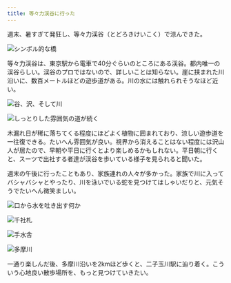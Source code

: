```yaml
---
title: 等々力渓谷に行った
---
```

週末、暑すぎて発狂し、等々力渓谷（とどろきけいこく）で涼んできた。

![](https://lh6.googleusercontent.com/ztRMXCi_46eVzNWzqZSPvf0XI3NZx7oN9Z2lUBgcl_NH_G4ZgeQcS2uVf808-Rs9czxH3RBUEukMGUbhhtDRPChZD1Z6GusK7uObja0YPGicowqkv_w4iptBRG9bgNsA8GdWLbhV9kZPP8Em_rJO-eGXUD7PSR-1KCf50M5vHZjs3jTpaxPlYB7kZ_B1BQ "シンボル的な橋")

等々力渓谷は、東京駅から電車で40分ぐらいのところにある渓谷。都内唯一の渓谷らしい。渓谷のプロではないので、詳しいことは知らない。崖に挟まれた川沿いに、数百メートルほどの遊歩道がある。川の水には触れられそうなほど近い。

![](https://lh3.googleusercontent.com/qrEERfStF-Sd1WFYAjhAlVEU0zlFi2oNC9T9VqXvB_9K7pPFacTMzvjhfqHmOL0X1KKX3mjLsMeUn1ZxnjjfTQsSwybrNkY6iEx_oYRaWc9X076Hf4r_7sKVaFvHAwxW4I5L6hONow-BmG8RJjm3AHyy5bKlk7DsYkMsX4c4sVQVV4pJgjz2iZkJ02WdZQ "谷、沢、そして川")

![](https://lh6.googleusercontent.com/GWjnA-bD1hS3UwYw0MNOndDDgVlglVIHlvV2N31XcItwunz70KzzMXPsFjyQrSccTa3SQizbja-EsFK0eUHwSSIJxsDBGZMisIg8uIo5iIdwNIR8Xv5swzqoZgneKL13kxCPp6fzPpLoCuArMh6ZQ5aTbI8yuXrCUz1z4qSdCnYuiiW77Qq_vCfocMRkMw "しっとりした雰囲気の道が続く")

木漏れ日が稀に落ちてくる程度にほどよく植物に囲まれており、涼しい遊歩道を一往復できる。たいへん雰囲気が良い。視界から消えることはない程度には沢山人が居たので、早朝や平日に行くとより楽しめるかもしれない。平日朝に行くと、スーツで出社する者達が渓谷を歩いている様子を見られると聞いた。

週末の午後に行ったこともあり、家族連れの人々が多かった。家族で川に入ってバシャバシャとやったり、川を泳いでいる蛇を見つけてはしゃいだりと、元気そうでたいへん微笑ましい。

![](https://lh4.googleusercontent.com/xFjtOD3297HwQZP-bJOlDLGHQVfBiYbiiFgNCgFjxjGiJtGhKp4BjYahKRN3UZS8XpR_GJS3_PJyy5XbKZfriYcGSZFh0u8TVNqIZgirf6ub_Xw0gEw1uBgUp-mca4R8ZywDIU2Fr03b59UtNFELvpolos9-8I7eKb9S91ThRcOQ_0SkU3OOeo1BWu3WDA "口から水を吐き出す何か")

![](https://lh6.googleusercontent.com/GTCHuS0f96e-pt56bzTFQoHqxTdmrJFoBuK3ysWbk8pBg_vH70hxRl2EOeo8eNaTlEg8cBVNeGcA5lrZyEgXwABTgonejvooEJ82IDZ8GBSr4KYSHepoqLb7sMLseyFKxP6txqxmun6lK02amnL0uYGDen0bAOnAp6Z8C3NoJeLWI1D1s0wq_qvOaN0VLg "千社札")

![](https://lh4.googleusercontent.com/kHVg-wJYiDGFpG0ql-tunJs9z0DUnUinMnUARe4JGjtWHiPIzcjKC4BNZuRvjjHW9JBKiydwtZ-omQKlqj69jSPJzdywt9LeQVHlivA4gSthFwiS5R7kSsFOOiG7skPmkh6-KysfOdd-ImYar353Skjgwxc0UBpb2bDlYkXArWwVpplcqI_LyCf5-14E_A "手水舎")

![](https://lh4.googleusercontent.com/ttrd2XYlxfpmah-XYWDWmNTxLJwPD73u5WgEn6SYQR4nzyqpl-6br93yQEP1zIkuAy97Bd9t3F3MN_NgU7I68Qw-otOhQ6fqfw7xZ86GrdXu6GwXuos1TcUzzcfjipecgWRHYyNySjNMye_9uLoPYDqDYpmn8zoxWMlmwBHrYvA-u6ZJCccDAspy4KN3PA "多摩川")

一通り楽しんだ後、多摩川沿いを2kmほど歩くと、二子玉川駅に辿り着く。こういう心地良い散歩場所を、もっと見つけていきたい。
